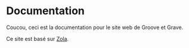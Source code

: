 # Documentation 

Coucou, ceci est la documentation pour le site web de Groove et Grave.

Ce site est basé sur [Zola](https://www.getzola.org/).


